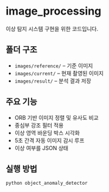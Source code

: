 # image_processing

 이상 탐지 시스템 구현을 위한 코드입니다.
##  폴더 구조
- `images/reference/` – 기준 이미지
- `images/current/` – 현재 촬영된 이미지
- `images/result/` – 분석 결과 저장

##  주요 기능
- ORB 기반 이미지 정렬 및 유사도 비교
- 중심부 강조 필터 적용
- 이상 영역 바운딩 박스 시각화
- 5초 간격 자동 이미지 감시 루프
- 이상 여부를 JSON 상태

##  실행 방법

```bash
python object_anomaly_detector
